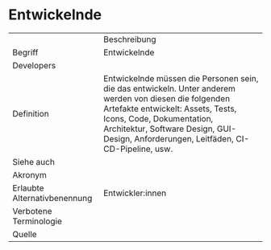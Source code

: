 # Entwickelnde

<link-summary rel="summary"/>
<card-summary rel="summary"/>
<web-summary rel="summary"/>

<table>
    <tr>
        <td></td>
        <td>Beschreibung</td>
    </tr>
    <tr>
        <td>Begriff</td>
        <td>Entwickelnde</td>
    </tr>
    <tr>
        <td>Developers</td>
        <td></td>
    </tr>
    <tr>
        <td>Definition</td>
        <td id="summary" >
            Entwickelnde müssen die Personen sein, 
            die das <a href="AdLer-System.md"></a> 
            entwickeln. Unter anderem werden von diesen die folgenden Artefakte
            entwickelt: Assets, Tests, Icons, Code, Dokumentation, Architektur,
            Software Design, GUI-Design, Anforderungen, Leitfäden, CI-CD-Pipeline, usw. 
        </td>
    </tr>  
    <tr>
        <td>Siehe auch</td>
        <td></td>
    </tr>
    <tr>
        <td>Akronym</td>
        <td></td>
    </tr>
   <tr>
        <td>Erlaubte Alternativbenennung</td>
        <td>Entwickler:innen</td>
    </tr>
   <tr>
        <td>Verbotene Terminologie</td>
        <td></td>
    </tr>
   <tr>
        <td>Quelle</td>
        <td></td>
    </tr>
</table>